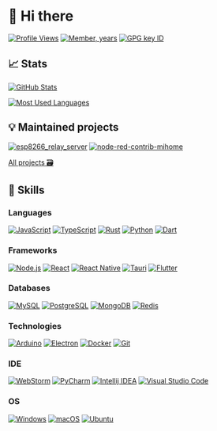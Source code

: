 # 👋 Hi there

[![Profile Views](https://komarev.com/ghpvc/?username=BOOMER74&color=316DCA&style=flat-square)](#-hi-there)
[![Member, years](https://badges.strrl.dev/years/BOOMER74?label=Member,%20years&color=316DCA&style=flat-square)](#-hi-there)
[![GPG key ID](https://img.shields.io/static/v1?label=GPG&message=F73DB1A94F435EB6&color=1E7E34&style=flat-square)](#-hi-there)

## 📈 Stats

[![GitHub Stats](https://github-readme-stats.vercel.app/api?username=BOOMER74&custom_title=GitHub%20Stats&show_icons=true&bg_color=2D333B&border_color=444C56&title_color=ADBAC7&icon_color=316DCA&text_color=ADBAC7)](#-stats)

[![Most Used Languages](https://github-readme-stats.vercel.app/api/top-langs/?username=BOOMER74&layout=compact&bg_color=2D333B&border_color=444C56&title_color=ADBAC7&text_color=ADBAC7)](#-stats)

## 💡 Maintained projects

[![esp8266_relay_server](https://github-readme-stats.vercel.app/api/pin/?username=BOOMER74&repo=esp8266_relay_server&bg_color=2D333B&border_color=444C56&title_color=316DCA&text_color=ADBAC7)](https://github.com/BOOMER74/esp8266_relay_server)
[![node-red-contrib-mihome](https://github-readme-stats.vercel.app/api/pin/?username=BOOMER74&repo=node-red-contrib-mihome&bg_color=2D333B&border_color=444C56&title_color=316DCA&text_color=ADBAC7)](https://github.com/BOOMER74/node-red-contrib-mihome)

[All projects 🗃️](https://github.com/BOOMER74?tab=repositories)

## 🥊 Skills

### Languages

[![JavaScript](https://img.shields.io/badge/javascript-323330?&style=for-the-badge&logo=javascript&logoColor=%23F7DF1E)](https://github.com/BOOMER74/node-red-contrib-mihome)
[![TypeScript](https://img.shields.io/badge/typescript-007ACC?&style=for-the-badge&logo=typescript&logoColor=white)](#languages)
[![Rust](https://img.shields.io/badge/rust-000000?&style=for-the-badge&logo=rust&logoColor=white)](#languages)
[![Python](https://img.shields.io/badge/python-14354C?&style=for-the-badge&logo=python&logoColor=white)](https://github.com/BOOMER74/WebCamServer)
[![Dart](https://img.shields.io/badge/dart-0175C2?&style=for-the-badge&logo=dart&logoColor=white)](#languages)

### Frameworks

[![Node.js](https://img.shields.io/badge/node.js-43853D?&style=for-the-badge&logo=node.js&logoColor=white)](https://github.com/BOOMER74/node-red-contrib-mihome)
[![React](https://img.shields.io/badge/react-20232a?&style=for-the-badge&logo=react&logoColor=%2361DAFB)](#frameworks)
[![React Native](https://img.shields.io/badge/react_native-20232a?&style=for-the-badge&logo=react&logoColor=%2361DAFB)](#frameworks)
[![Tauri](https://img.shields.io/badge/Tauri-24C8DB?&style=for-the-badge&logo=tauri&logoColor=white)](#frameworks)
[![Flutter](https://img.shields.io/badge/Flutter-02569B?&style=for-the-badge&logo=flutter&logoColor=white)](#frameworks)

### Databases

[![MySQL](https://img.shields.io/badge/mysql-00f?&style=for-the-badge&logo=mysql&logoColor=white)](#databases)
[![PostgreSQL](https://img.shields.io/badge/postgres-316192?&style=for-the-badge&logo=postgresql&logoColor=white)](#databases)
[![MongoDB](https://img.shields.io/badge/MongoDB-4ea94b?&style=for-the-badge&logo=mongodb&logoColor=white)](#databases)
[![Redis](https://img.shields.io/badge/Redis-DD0031?&style=for-the-badge&logo=redis&logoColor=white)](#databases)

### Technologies

[![Arduino](https://img.shields.io/badge/Arduino-00979D?style=for-the-badge&logo=arduino&logoColor=white)](#technologies)
[![Electron](https://img.shields.io/badge/Electron-191970?style=for-the-badge&logo=electron&logoColor=white)](#technologies)
[![Docker](https://img.shields.io/badge/Docker-2CA5E0?style=for-the-badge&logo=docker&logoColor=white)](#technologies)
[![Git](https://img.shields.io/badge/Git-F05032?style=for-the-badge&logo=git&logoColor=white)](#technologies)

### IDE

[![WebStorm](http://img.shields.io/badge/WebStorm-000000?style=for-the-badge&logo=webstorm&logoColor=white)](#ide)
[![PyCharm](https://img.shields.io/badge/PyCharm-000000?&style=for-the-badge&logo=pycharm&logoColor=white)](#ide)
[![Intellij IDEA](https://img.shields.io/badge/IntelliJ_IDEA-000000?style=for-the-badge&logo=intellij-idea&logoColor=white)](#ide)
[![Visual Studio Code](https://img.shields.io/badge/Visual_Studio_Code-0078D4?style=for-the-badge&logo=visual-studio-code&logoColor=white)](#ide)

### OS

[![Windows](https://img.shields.io/badge/Windows-0078D6?style=for-the-badge&logo=windows&logoColor=white)](#technologies)
[![macOS](https://img.shields.io/badge/macOS-000000?style=for-the-badge&logo=macos&logoColor=white)](#technologies)
[![Ubuntu](https://img.shields.io/badge/Ubuntu-E95420?style=for-the-badge&logo=ubuntu&logoColor=white)](#technologies)
